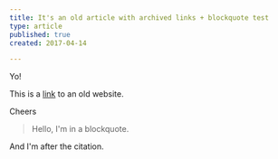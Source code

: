 ```yaml
---
title: It's an old article with archived links + blockquote test
type: article
published: true
created: 2017-04-14

---
```


Yo!

This is a [link](https://web.archive.org/web/20171130114057/http://phantomjs.org/) to an old website.

Cheers

> Hello, I'm in a blockquote.

And I'm after the citation.
